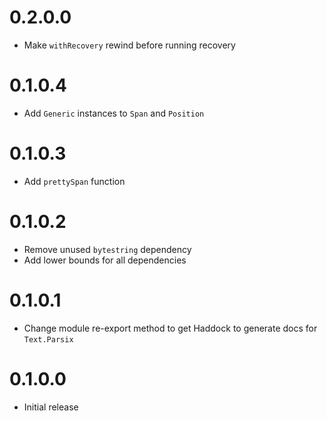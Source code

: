 # 0.2.0.0

- Make `withRecovery` rewind before running recovery

# 0.1.0.4

- Add `Generic` instances to `Span` and `Position`

# 0.1.0.3

- Add `prettySpan` function

# 0.1.0.2

- Remove unused `bytestring` dependency
- Add lower bounds for all dependencies

# 0.1.0.1

- Change module re-export method to get Haddock to generate docs for `Text.Parsix`

# 0.1.0.0

- Initial release
